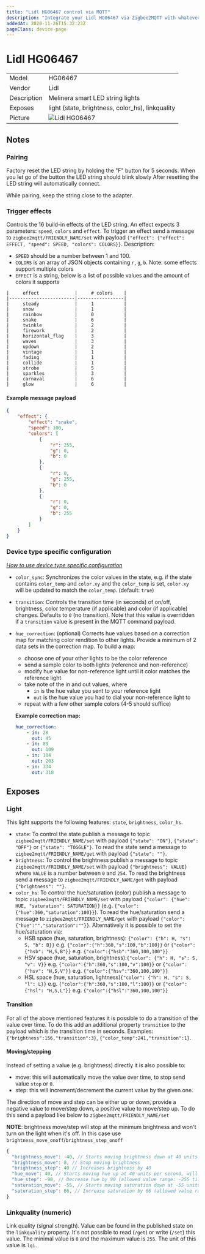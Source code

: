```yaml
---
title: "Lidl HG06467 control via MQTT"
description: "Integrate your Lidl HG06467 via Zigbee2MQTT with whatever smart home infrastructure you are using without the vendors bridge or gateway."
addedAt: 2020-11-26T15:32:23Z
pageClass: device-page
---
```


<!-- !!!! -->
<!-- ATTENTION: This file is auto-generated through docgen! -->
<!-- You can only edit the "## Notes"-Section till next h1 (#) or h2 heading (##). -->
<!-- Do NOT use h1 or h2 heading within "## Notes"-Section. -->
<!-- !!!! -->

# Lidl HG06467

|     |     |
|-----|-----|
| Model | HG06467  |
| Vendor  | Lidl  |
| Description | Melinera smart LED string lights |
| Exposes | light (state, brightness, color_hs), linkquality |
| Picture | ![Lidl HG06467](https://psi-4ward.github.io/zigbee2mqtt.io/images/devices/HG06467.jpg) |


<!-- Notes BEGIN: You can edit here. Add "## Notes" headline if not already present. -->
## Notes


### Pairing
Factory reset the LED string by holding the "F" button for 5 seconds.
When you let go of the button the LED string should blink slowly
After resetting the LED string will automatically connect.

While pairing, keep the string close to the adapter.


### Trigger effects
Controls the 16 build-in effects of the LED string. An effect expects 3 parameters: `speed`, `colors` and `effect`. To trigger an effect send a message to `zigbee2mqtt/FRIENDLY_NAME/set` with payload `{"effect": {"effect": EFFECT, "speed": SPEED, "colors": COLORS}}`. Description:
 * `SPEED` should be a number between 1 and 100.
 * `COLORS` is an array of JSON objects containing `r`, `g`, `b`. Note: some effects support multiple colors
 * `EFFECT` is a string, below is a list of possible values and the amount of colors it supports
```
|     effect             |     # colors    |
|------------------------|-----------------|
|     steady             |     1           |
|     snow               |     1           |
|     rainbow            |     0           |
|     snake              |     6           |
|     twinkle            |     2           |
|     firework           |     2           |
|     horizontal_flag    |     3           |
|     waves              |     3           |
|     updown             |     2           |
|     vintage            |     1           |
|     fading             |     1           |
|     collide            |     1           |
|     strobe             |     5           |
|     sparkles           |     3           |
|     carnaval           |     6           |
|     glow               |     6           |
```
#### Example message payload
```json
{
    "effect": {
        "effect": "snake",
        "speed": 100,
        "colors": [
            {
                "r": 255,
                "g": 0,
                "b": 0
            },
            {
                "r": 0,
                "g": 255,
                "b": 0
            },
            {
                "r": 0,
                "g": 0,
                "b": 255
            }
        ]
    }
}
```

### Device type specific configuration
*[How to use device type specific configuration](../guide/configuration/devices-groups.md#specific-device-options)*

* `color_sync`: Synchronizes the color values in the state, e.g. if the state contains `color_temp` and `color.xy` and
the `color_temp` is set, `color.xy` will be updated to match the `color_temp`. (default: `true`)


* `transition`: Controls the transition time (in seconds) of on/off, brightness,
color temperature (if applicable) and color (if applicable) changes. Defaults to `0` (no transition).
Note that this value is overridden if a `transition` value is present in the MQTT command payload.


* `hue_correction`: (optional) Corrects hue values based on a correction map for matching color
rendition to other lights. Provide a minimum of 2 data sets in the correction map. To build a map:
    * choose one of your other lights to be the color reference
    * send a sample color to both lights (reference and non-reference)
    * modify hue value for non-reference light until it color matches the reference light
    * take note of the in and out values, where
        * `in` is the hue value you sent to your reference light
        * `out` is the hue value you had to dial your non-reference light to
    * repeat with a few other sample colors (4-5 should suffice)

    **Example correction map:**
    ```yaml
    hue_correction:
        - in: 28
          out: 45
        - in: 89
          out: 109
        - in: 184
          out: 203
        - in: 334
          out: 318
    ```

<!-- Notes END: Do not edit below this line -->


## Exposes

### Light 
This light supports the following features: `state`, `brightness`, `color_hs`.
- `state`: To control the state publish a message to topic `zigbee2mqtt/FRIENDLY_NAME/set` with payload `{"state": "ON"}`, `{"state": "OFF"}` or `{"state": "TOGGLE"}`. To read the state send a message to `zigbee2mqtt/FRIENDLY_NAME/get` with payload `{"state": ""}`.
- `brightness`: To control the brightness publish a message to topic `zigbee2mqtt/FRIENDLY_NAME/set` with payload `{"brightness": VALUE}` where `VALUE` is a number between `0` and `254`. To read the brightness send a message to `zigbee2mqtt/FRIENDLY_NAME/get` with payload `{"brightness": ""}`.
- `color_hs`: To control the hue/saturation (color) publish a message to topic `zigbee2mqtt/FRIENDLY_NAME/set` with payload `{"color": {"hue": HUE, "saturation": SATURATION}}` (e.g. `{"color":{"hue":360,"saturation":100}}`). To read the hue/saturation send a message to `zigbee2mqtt/FRIENDLY_NAME/get` with payload `{"color":{"hue":"","saturation":""}}`. Alternatively it is possible to set the hue/saturation via:
  - HSB space (hue, saturation, brightness): `{"color": {"h": H, "s": S, "b": B}}` e.g. `{"color":{"h":360,"s":100,"b":100}}` or `{"color": {"hsb": "H,S,B"}}` e.g. `{"color":{"hsb":"360,100,100"}}`
  - HSV space (hue, saturation, brightness):`{"color": {"h": H, "s": S, "v": V}}` e.g. `{"color":{"h":360,"s":100,"v":100}}` or `{"color": {"hsv": "H,S,V"}}` e.g. `{"color":{"hsv":"360,100,100"}}`
  - HSL space (hue, saturation, lightness)`{"color": {"h": H, "s": S, "l": L}}` e.g. `{"color":{"h":360,"s":100,"l":100}}` or `{"color": {"hsl": "H,S,L"}}` e.g. `{"color":{"hsl":"360,100,100"}}`

#### Transition
For all of the above mentioned features it is possible to do a transition of the value over time. To do this add an additional property `transition` to the payload which is the transition time in seconds.
Examples: `{"brightness":156,"transition":3}`, `{"color_temp":241,"transition":1}`.

#### Moving/stepping
Instead of setting a value (e.g. brightness) directly it is also possible to:
- move: this will automatically move the value over time, to stop send value `stop` or `0`.
- step: this will increment/decrement the current value by the given one.

The direction of move and step can be either up or down, provide a negative value to move/step down, a positive value to move/step up.
To do this send a payload like below to `zigbee2mqtt/FRIENDLY_NAME/set`

**NOTE**: brightness move/step will stop at the minimum brightness and won't turn on the light when it's off. In this case use `brightness_move_onoff`/`brightness_step_onoff`
````js
{
  "brightness_move": -40, // Starts moving brightness down at 40 units per second
  "brightness_move": 0, // Stop moving brightness
  "brightness_step": 40 // Increases brightness by 40
  "hue_move": 40, // Starts moving hue up at 40 units per second, will endlessly loop (allowed value range: -255 till 255)
  "hue_step": -90, // Decrease hue by 90 (allowed value range: -255 till 255)
  "saturation_move": -55, // Starts moving saturation down at -55 units per second (allowed value range: -255 till 255)
  "saturation_step": 66, // Increase saturation by 66 (allowed value range: -255 till 255)
}
````

### Linkquality (numeric)
Link quality (signal strength).
Value can be found in the published state on the `linkquality` property.
It's not possible to read (`/get`) or write (`/set`) this value.
The minimal value is `0` and the maximum value is `255`.
The unit of this value is `lqi`.

